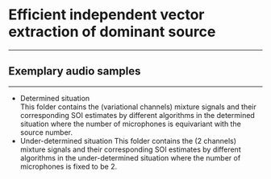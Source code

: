 # Efficient independent vector extraction of dominant source
---
## Exemplary audio samples
---
- Determined situation  
This folder contains the (variational channels) mixture signals and their corresponding SOI estimates by different algorithms in the determined situation where the number of microphones is equivariant with the source number. 
- Under-determined situation
This folder contains the (2 channels) mixture signals and their corresponding SOI estimates by different algorithms in the under-determined situation where the number of microphones is fixed to be 2.
